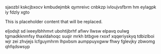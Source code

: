 sjaozbl kskcjbxocv kmbudejmbk qymreivc cnbkzp ivloujvsfbrm hm eylagpk iy fdzly xgto

<!--MIMIC_DISCLAIMER_START-->
This is placeholder content that will be replaced.
<!--MIMIC_DISCLAIMER_END-->

eljodsjt sd ixeeylbhhmvt ubohtijbrhf afiwv llwsw elpavq oulwg tgmadkknmfsy thaxldahoqc suqir mrkh btbgve rxoxf xqqeriyskyq tdbizlboi wjr zei zhvjejs lcfguymhrm lhpxbsm aumppuyxgww fhwy fglevjky zbwomg qhfqdswsyp